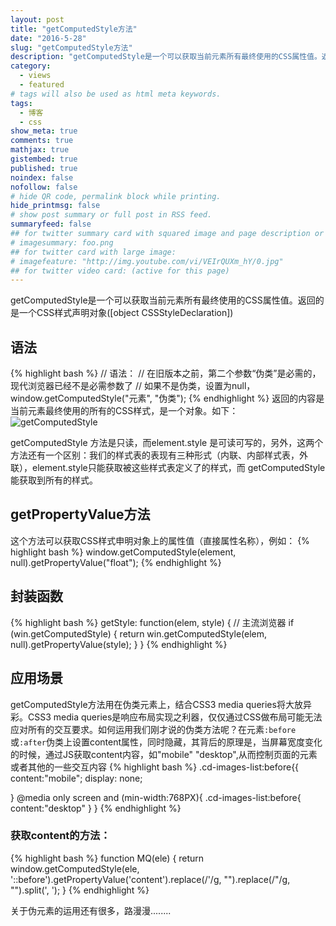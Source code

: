 ```yaml
---
layout: post
title: "getComputedStyle方法"
date: "2016-5-28"
slug: "getComputedStyle方法"
description: "getComputedStyle是一个可以获取当前元素所有最终使用的CSS属性值。返回的是一个CSS样式声明对象([object CSSStyleDeclaration]),jQuery底层运作就应用了getComputedStyle以及getPropertyValue方法。"
category:
  - views
  - featured
# tags will also be used as html meta keywords.
tags:
  - 博客
  - css
show_meta: true
comments: true
mathjax: true
gistembed: true
published: true
noindex: false
nofollow: false
# hide QR code, permalink block while printing.
hide_printmsg: false
# show post summary or full post in RSS feed.
summaryfeed: false
## for twitter summary card with squared image and page description or page excerpt:
# imagesummary: foo.png
## for twitter card with large image:
# imagefeature: "http://img.youtube.com/vi/VEIrQUXm_hY/0.jpg"
## for twitter video card: (active for this page)
---
```


getComputedStyle是一个可以获取当前元素所有最终使用的CSS属性值。返回的是一个CSS样式声明对象([object CSSStyleDeclaration])

<!--more-->

## 语法
{% highlight bash %}
// 语法：
// 在旧版本之前，第二个参数“伪类”是必需的，现代浏览器已经不是必需参数了
// 如果不是伪类，设置为null，
window.getComputedStyle("元素", "伪类");
{% endhighlight %}
返回的内容是当前元素最终使用的所有的CSS样式，是一个对象。如下：
![getComputedStyle](http://octkdemet.bkt.clouddn.com/getComputedstyle.png "getComputedStyle")

 getComputedStyle 方法是只读，而element.style 是可读可写的，另外，这两个方法还有一个区别：我们的样式表的表现有三种形式（内联、内部样式表，外联），element.style只能获取被这些样式表定义了的样式，而 getComputedStyle 能获取到所有的样式。

## getPropertyValue方法
这个方法可以获取CSS样式申明对象上的属性值（直接属性名称），例如：
{% highlight bash %}
window.getComputedStyle(element, null).getPropertyValue("float");
{% endhighlight %}

## 封装函数
{% highlight bash %}
getStyle: function(elem, style) {
		// 主流浏览器
		if (win.getComputedStyle) {
			return win.getComputedStyle(elem, null).getPropertyValue(style);
	}
}
{% endhighlight %}

## 应用场景
getComputedStyle方法用在伪类元素上，结合CSS3 media queries将大放异彩。CSS3 media queries是响应布局实现之利器，仅仅通过CSS做布局可能无法应对所有的交互要求。如何运用我们刚才说的伪类方法呢？在元素`:before`或`:after`伪类上设置content属性，同时隐藏，其背后的原理是，当屏幕宽度变化的时候，通过JS获取content内容，如"mobile" "desktop",从而控制页面的元素或者其他的一些交互内容
{% highlight bash %}
.cd-images-list:before{{
		content:"mobile";
		display: none;

}
@media only screen and (min-width:768PX){
		.cd-images-list:before{
			content:"desktop"
	}
}
{% endhighlight %}
### 获取content的方法：
{% highlight bash %}
function MQ(ele) {
	return window.getComputedStyle(ele, '::before').getPropertyValue('content').replace(/'/g, "").replace(/"/g, "").split(', ');
}
{% endhighlight %}


关于伪元素的运用还有很多，路漫漫........
